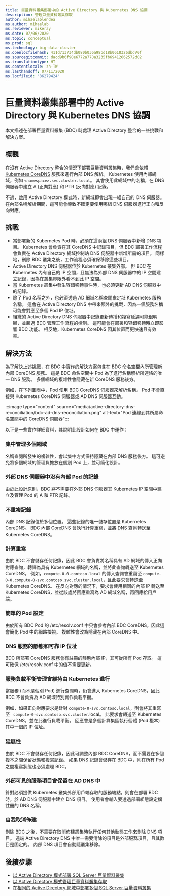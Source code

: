 ```yaml
---
title: 巨量資料叢集部署中的 Active Directory 與 Kubernetes DNS 協調
description: 管理巨量資料叢集存取
author: mihaelablendea
ms.author: mihaelab
ms.reviewer: mikeray
ms.date: 07/06/2020
ms.topic: conceptual
ms.prod: sql
ms.technology: big-data-cluster
ms.openlocfilehash: 411d713734db080b036a98bd18b0618326dbd70f
ms.sourcegitcommit: dacd9b6f90e6772a778a3235fb69412662572d02
ms.translationtype: HT
ms.contentlocale: zh-TW
ms.lasthandoff: 07/11/2020
ms.locfileid: "86279424"
---
```

# <a name="active-directory-and-kubernetes-dns-reconciliation-in-big-data-clusters-deployments"></a>巨量資料叢集部署中的 Active Directory 與 Kubernetes DNS 協調

本文描述在部署巨量資料叢集 (BDC) 時處理 Active Directory 整合的一些挑戰和解決方案。

## <a name="overview"></a>概觀

在沒有 Active Directory 整合的情況下部署巨量資料叢集時，我們會依賴 [Kubernetes CoreDNS](https://kubernetes.io/docs/tasks/administer-cluster/coredns/) 服務來進行內部 DNS 解析。 Kubernetes 使用內部網域，例如 `<namespace>.svc.cluster.local`。 其會使用此網域中的名稱，在 DNS 伺服器中建立 A (正向對應) 和 PTR (反向對應) 記錄。

不過，啟用 Active Directory 模式時，新網域即會出現一組自己的 DNS 伺服器。 在內部名稱解析期間，這可能會導致不確定要使用哪組 DNS 伺服器進行正向和反向對應。

## <a name="challenges"></a>挑戰

* 當部署新的 Kubernetes Pod 時，必須在這兩組 DNS 伺服器中新增 DNS 項目。 Kubernetes 會負責在其 CoreDNS 中記錄項目，但 BDC 部署工作流程會負責在 Active Directory 網域控制站 DNS 伺服器中新增所需的項目。 同樣地，刪除 BDC 叢集之後，工作流程必須確保移除這些項目。
* Active Directory DNS 伺服器位於 Kubernetes 叢集外部。 但 BDC 在 Kubernetes 內有自己的 IP 空間，且無法為外部 DNS 伺服器中的 IP 空間建立記錄，因為在叢集界限外看不到此 IP 空間。
* 當 Kubernetes 叢集中發生容錯移轉事件時，也必須更新 AD DNS 伺服器中的記錄。
* 除了 Pod 名稱之外，也必須透過 AD 網域名稱查閱來定址 Kubernetes 服務名稱。 這會在 Active Directory DNS 中帶來額外的挑戰，因為一個服務名稱可能會對應至多個 Pod IP 位址。
* 組織的 Active Directory DNS 伺服器中記錄更新傳播和複寫延遲可能很明顯，並超過 BDC 管理工作流程的控制。 這可能會在部署和容錯移轉時立即影響 BDC 功能。 相反地，Kubernetes CoreDNS 因其位置而更快速且有效率。

## <a name="solution"></a>解決方法

為了解決上述挑戰，在 BDC 中實作的解決方案包含在 BDC 命名空間內所管理新內部 CoreDNS 服務。 這是 BDC 命名空間中 Pod 為了進行名稱解析所連絡的唯一 DNS 服務。 多個網域的複雜性會隱藏在新 CoreDNS 服務後方。

例如，在下列圖表中，Pod 使用 BDC CoreDNS 伺服器來解析名稱。 Pod 不會直接與 Kubernetes CoreDNS 伺服器或 AD DNS 伺服器互動。 

:::image type="content" source="media/active-directory-dns-reconciliation/bdc-ad-dns-reconciliation.png" alt-text="Pod 連線到其所屬命名空間中的 CoreDNS 伺服器":::

以下是一些實作詳細資料，其說明此設計如何在 BDC 中運作：

### <a name="centralized-management-of-multiple-domains"></a>集中管理多個網域

名稱查閱所發生的複雜性，會以集中方式保持隱藏在內部 DNS 服務後方。 這可避免將多個網域的管理負擔放在個別 Pod 上，並可簡化設計。

### <a name="no-records-for-internal-pods-in-external-dns-servers"></a>外部 DNS 伺服器中沒有內部 Pod 的記錄

由於此設計原則，BDC 將不需要在外部 DNS 伺服器其 Kubernetes IP 空間中建立及管理 Pod 的 A 和 PTR 記錄。

### <a name="no-duplication-of-records"></a>不重複記錄

內部 DNS 記錄位於多個位置。 這些記錄的唯一儲存位置是 Kubernetes CoreDNS。 BDC 內部 CoreDNS 會執行計算重寫，並將 DNS 查詢轉送至 Kubernetes CoreDNS。

### <a name="computational-rewriting"></a>計算重寫

由於 BDC 不會儲存任何記錄，因此 BDC 會負責將名稱具有 AD 網域的傳入正向對應查詢，轉譯為具有 Kubernetes 網域的名稱，並將此查詢轉送至 Kubernetes CoreDNS。
例如，`compute-0-0.contoso.local` 的傳入查詢會重寫至 `compute-0-0.compute-0-svc.contoso.svc.cluster.local`，且此要求會轉送至 Kubernetes CoreDNS。
在反向對應的情況下，要求會使用相同的內部 IP 轉送至 Kubernetes CoreDNS，並從該處將回應重寫為 AD 網域名稱，再回應給用戶端。

### <a name="simplicity-in-pod-configurations"></a>簡單的 Pod 設定

由於所有 BDC Pod 的 /etc/resolv.conf 中只會參考內部 BDC CoreDNS，因此這會簡化 Pod 中的網路檢視。 複雜性會改為隱藏在內部 CoreDNS 中。

### <a name="static-and-reliable-ip-address-for-dns-service"></a>DNS 服務的靜態和可靠 IP 位址

BDC 所部署 CoreDNS 服務會有註冊的靜態內部 IP，其可從所有 Pod 存取。 這可確保 /etc/resolv.conf 中的值不需要更新。

### <a name="service-load-balance-management-is-retained-by-kubernetes"></a>服務負載平衡管理會維持由 Kubernetes 進行

當服務 (而不是個別 Pod) 進行查閱時，仍會進入 Kubernetes CoreDNS，因此 BDC 不會負責為 AD 網域特別實作負載平衡。

例如，如果正向對應要求是針對 `compute-0-svc.contoso.local`，則會將其重寫至 ` compute-0-svc.contoso.svc.cluster`.local。 此要求會轉送至 Kubernetes CoreDNS，並在此進行負載平衡。 回應會是多個計算集區執行個體 (Pod 複本) 其中一個的 IP 位址。

### <a name="scalability"></a>延展性

由於 BDC 不會儲存任何記錄，因此可調整內部 BDC CoreDNS，而不需要在多個複本之間保留狀態和複寫記錄。 如果 DNS 記錄會儲存在 BDC 中，則在所有 Pod 之間複寫狀態也必須處理 BDC。

### <a name="externally-visible-service-entries-stay-in-ad-dns"></a>外部可見的服務項目會保留在 AD DNS 中

針對必須提供 Kubernetes 叢集外部用戶端存取的服務端點，則會在部署 BDC 時，於 AD DNS 伺服器中建立 DNS 項目。 使用者會輸入要透過部署組態設定檔註冊的 DNS 名稱。

### <a name="self-deprovisioning"></a>自我取消佈建

刪除 BDC 之後，不需要在取消佈建叢集時執行任何其他動態工作來刪除 DNS 項目。 遠端 Active Directory DNS 中唯一需要清除的項目是外部服務項目，且其數目是固定的。 內部 DNS 項目會自動隨叢集移除。

## <a name="next-steps"></a>後續步驟

- [以 Active Directory 模式部署 SQL Server 巨量資料叢集](deploy-active-directory.md)
- [以 Active Directory 模式管理巨量資料叢集存取](active-directory-objects.md)
- [在相同的 Active Directory 網域中部署多個 SQL Server 巨量資料叢集](active-directory-deployment-background.md)
